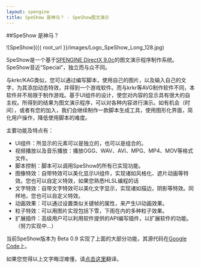 ```yaml
---
layout: spengine
title: SpeShow 是神马？ - SpeShow图文演示 
---
```


##SpeShow 是神马？
                    
![SpeShow]({{ root_url }}/images/Logo_SpeShow_Long_128.jpg)
                    
SpeShow是一个基于[SPENGINE DirectX 9.0c](spengine.html)的图文演示程序制作系统。SpeShow音近“Special”，独立而与众不同。

与krkr/KAG类似，您可以通过编写脚本，使用自己的图片，以及输入自己的文字，为其添加动态特效，并得到一个游戏软件。而与krkr等AVG制作软件不同，本软件并不局限于制作游戏。基于UI组件的设计，使您对内容的显示具有很大的自主权。所得到的结果为图文演示程序，可以对各种内容进行演示。如有机会（时间），或者有您的加入，我们会继续制作一款脚本生成工具，使用图形化界面，简化用户操作，降低使用脚本的难度。

主要功能及特点有：

 - UI组件：所显示的元素可以是独立的，也可以是组合的。
 - 视频播放以及音乐播放：播放OGG、WAV、AVI、MPG、MP4、MOV等格式文件。
 - 脚本控制：脚本可以调用SpeShow的所有已实现功能。
 - 图像特效：自带特效可以美化显示UI组件，实现诸如风格化、遮片动画等特效。您也可以自定义特效，如果您熟悉HLSL编程的话
 - 文字特效：自带文字特效可以美化文字显示，实现诸如描边，阴影等特效。同样地，您也可以自定义特效。
 - 动画效果：可以通过设置类似关键帧的属性，来产生UI动画效果。
 - 粒子特效：可以用图片实现包括下雪，下雨在内的多种粒子效果。
 - 扩展插件：高级用户可以利用软件提供的API编写插件，以扩展软件的功能。（努力实现中...）

当前SpeShow版本为 Beta 0.9 实现了上面的大部分功能，其源代码在[Google Code](https://code.google.com/p/spengine/)上。
                    
如果您觉得以上文字晦涩难懂，请[点击这里](index.html)翻译。
